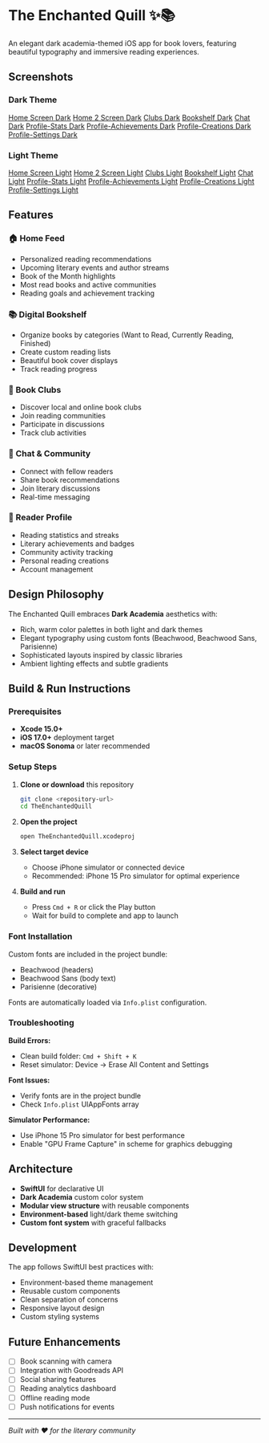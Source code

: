 # The Enchanted Quill ✨📚

An elegant dark academia-themed iOS app for book lovers, featuring beautiful typography and immersive reading experiences.

## Screenshots

### Dark Theme
[Home Screen Dark](screenshots/dark/home.png)
[Home 2 Screen Dark](screenshots/dark/home2.png)
[Clubs Dark](screenshots/dark/clubs.png)
[Bookshelf Dark](screenshots/dark/bookshelf.png)
[Chat Dark](screenshots/dark/chat.png)
[Profile-Stats Dark](screenshots/dark/profile-stats.png)
[Profile-Achievements Dark](screenshots/dark/profile-achievements.png)
[Profile-Creations Dark](screenshots/dark/profile-creations.png)
[Profile-Settings Dark](screenshots/dark/profile-settings.png)

### Light Theme  
[Home Screen Light](screenshots/light/home.png)
[Home 2 Screen Light](screenshots/light/home2.png)
[Clubs Light](screenshots/light/clubs.png)
[Bookshelf Light](screenshots/light/bookshelf.png)
[Chat Light](screenshots/light/chat.png)
[Profile-Stats Light](screenshots/light/profile-stats.png)
[Profile-Achievements Light](screenshots/light/profile-achievements.png)
[Profile-Creations Light](screenshots/light/profile-creations.png)
[Profile-Settings Light](screenshots/light/profile-settings.png)

## Features

### 🏠 Home Feed
- Personalized reading recommendations
- Upcoming literary events and author streams
- Book of the Month highlights
- Most read books and active communities
- Reading goals and achievement tracking

### 📚 Digital Bookshelf
- Organize books by categories (Want to Read, Currently Reading, Finished)
- Create custom reading lists
- Beautiful book cover displays
- Track reading progress

### 👥 Book Clubs
- Discover local and online book clubs
- Join reading communities
- Participate in discussions
- Track club activities

### 💬 Chat & Community
- Connect with fellow readers
- Share book recommendations
- Join literary discussions
- Real-time messaging

### 👤 Reader Profile
- Reading statistics and streaks
- Literary achievements and badges
- Community activity tracking
- Personal reading creations
- Account management

## Design Philosophy

The Enchanted Quill embraces **Dark Academia** aesthetics with:
- Rich, warm color palettes in both light and dark themes
- Elegant typography using custom fonts (Beachwood, Beachwood Sans, Parisienne)
- Sophisticated layouts inspired by classic libraries
- Ambient lighting effects and subtle gradients

## Build & Run Instructions

### Prerequisites
- **Xcode 15.0+**
- **iOS 17.0+** deployment target
- **macOS Sonoma** or later recommended

### Setup Steps

1. **Clone or download** this repository
   ```bash
   git clone <repository-url>
   cd TheEnchantedQuill
   ```

2. **Open the project**
   ```bash
   open TheEnchantedQuill.xcodeproj
   ```

3. **Select target device**
   - Choose iPhone simulator or connected device
   - Recommended: iPhone 15 Pro simulator for optimal experience

4. **Build and run**
   - Press `Cmd + R` or click the Play button
   - Wait for build to complete and app to launch

### Font Installation
Custom fonts are included in the project bundle:
- Beachwood (headers)
- Beachwood Sans (body text)
- Parisienne (decorative)

Fonts are automatically loaded via `Info.plist` configuration.

### Troubleshooting

**Build Errors:**
- Clean build folder: `Cmd + Shift + K`
- Reset simulator: Device → Erase All Content and Settings

**Font Issues:**
- Verify fonts are in the project bundle
- Check `Info.plist` UIAppFonts array

**Simulator Performance:**
- Use iPhone 15 Pro simulator for best performance
- Enable "GPU Frame Capture" in scheme for graphics debugging

## Architecture

- **SwiftUI** for declarative UI
- **Dark Academia** custom color system
- **Modular view structure** with reusable components
- **Environment-based** light/dark theme switching
- **Custom font system** with graceful fallbacks

## Development

The app follows SwiftUI best practices with:
- Environment-based theme management
- Reusable custom components
- Clean separation of concerns
- Responsive layout design
- Custom styling systems

## Future Enhancements

- [ ] Book scanning with camera
- [ ] Integration with Goodreads API
- [ ] Social sharing features
- [ ] Reading analytics dashboard
- [ ] Offline reading mode
- [ ] Push notifications for events

---

*Built with ❤️ for the literary community*
